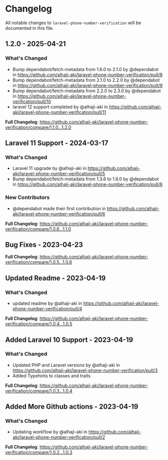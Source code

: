 # Changelog

All notable changes to `laravel-phone-number-verification` will be documented in this file.

## 1.2.0 - 2025-04-21

### What's Changed

* Bump dependabot/fetch-metadata from 1.6.0 to 2.1.0 by @dependabot in https://github.com/alhaji-aki/laravel-phone-number-verification/pull/8
* Bump dependabot/fetch-metadata from 2.1.0 to 2.2.0 by @dependabot in https://github.com/alhaji-aki/laravel-phone-number-verification/pull/9
* Bump dependabot/fetch-metadata from 2.2.0 to 2.3.0 by @dependabot in https://github.com/alhaji-aki/laravel-phone-number-verification/pull/10
* laravel 12 support completed by @alhaji-aki in https://github.com/alhaji-aki/laravel-phone-number-verification/pull/11

**Full Changelog**: https://github.com/alhaji-aki/laravel-phone-number-verification/compare/1.1.0...1.2.0

## Laravel 11 Support - 2024-03-17

### What's Changed

* Laravel 11 upgrade by @alhaji-aki in https://github.com/alhaji-aki/laravel-phone-number-verification/pull/5
* Bump dependabot/fetch-metadata from 1.3.6 to 1.6.0 by @dependabot in https://github.com/alhaji-aki/laravel-phone-number-verification/pull/6

### New Contributors

* @dependabot made their first contribution in https://github.com/alhaji-aki/laravel-phone-number-verification/pull/6

**Full Changelog**: https://github.com/alhaji-aki/laravel-phone-number-verification/compare/1.0.6...1.1.0

## Bug Fixes - 2023-04-23

**Full Changelog**: https://github.com/alhaji-aki/laravel-phone-number-verification/compare/1.0.5...1.0.6

## Updated Readme - 2023-04-19

### What's Changed

- updated readme by @alhaji-aki in https://github.com/alhaji-aki/laravel-phone-number-verification/pull/4

**Full Changelog**: https://github.com/alhaji-aki/laravel-phone-number-verification/compare/1.0.4...1.0.5

## Added Laravel 10 Support - 2023-04-19

### What's Changed

- Updated PHP and Laravel versions by @alhaji-aki in https://github.com/alhaji-aki/laravel-phone-number-verification/pull/3
- Added Typehints to classes and traits

**Full Changelog**: https://github.com/alhaji-aki/laravel-phone-number-verification/compare/1.0.3...1.0.4

## Added More Github actions - 2023-04-19

### What's Changed

- Updating workflow by @alhaji-aki in https://github.com/alhaji-aki/laravel-phone-number-verification/pull/2

**Full Changelog**: https://github.com/alhaji-aki/laravel-phone-number-verification/compare/1.0.2...1.0.3
